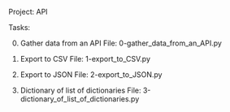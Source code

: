 Project: API

Tasks:

0. Gather data from an API
File: 0-gather_data_from_an_API.py

1. Export to CSV
File: 1-export_to_CSV.py

2. Export to JSON
File: 2-export_to_JSON.py

3. Dictionary of list of dictionaries
File: 3-dictionary_of_list_of_dictionaries.py
